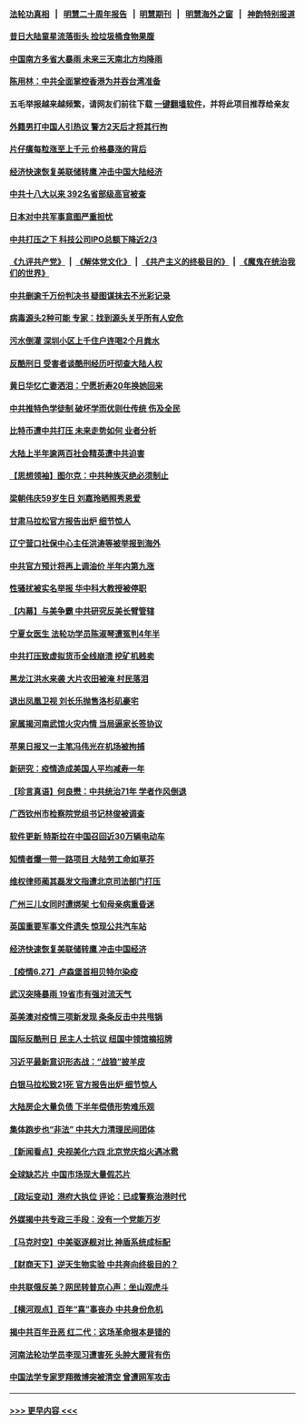 #### [法轮功真相](https://github.com/gfw-breaker/truth/blob/master/README.md?t=0) &nbsp;&nbsp;|&nbsp;&nbsp; [明慧二十周年报告](https://github.com/gfw-breaker/mh-reports/blob/master/README.md?t=0) &nbsp;&nbsp;|&nbsp;&nbsp;[明慧期刊](https://github.com/gfw-breaker/mh-qikan) &nbsp;&nbsp;|&nbsp;&nbsp; [明慧海外之窗](https://github.com/gfw-breaker/mh-news/blob/master/README.md?t=0) &nbsp;&nbsp;|&nbsp;&nbsp; [神韵特别报道](https://github.com/gfw-breaker/mh-news/blob/master/shenyun.md?t=0)
#### [昔日大陆童星流落街头 捡垃圾桶食物果腹](../pages/nsc413/n13052850.md?t=06281952) 
#### [中国南方多省大暴雨 未来三天南北方均降雨](../pages/nsc413/n13052681.md?t=06281952) 
#### [陈用林：中共全面掌控香港为并吞台湾准备](../pages/nsc413/n13052566.md?t=06281952) 
#### 五毛举报越来越频繁，请网友们前往下载 [一键翻墙软件](https://github.com/gfw-breaker/ssr-accounts)，并将此项目推荐给亲友
#### [外籍男打中国人引热议 警方2天后才将其行拘](../pages/nsc413/n13052316.md?t=06281952) 
#### [片仔癀每粒涨至上千元 价格暴涨的背后](../pages/nsc413/n13052488.md?t=06281952) 
#### [经济快速恢复美联储转鹰 冲击中国大陆经济](../pages/nsc413/n13050978.md?t=06281952) 
#### [中共十八大以来 392名省部级高官被查](../pages/nsc413/n13052397.md?t=06281952) 
#### [日本对中共军事意图严重担忧](../pages/nsc413/n13052270.md?t=06281952) 
#### [中共打压之下 科技公司IPO总额下降近2/3](../pages/nsc413/n13051684.md?t=06281952) 
#### [《九评共产党》](https://github.com/begood0513/9ping.md/blob/master/README.md) &nbsp;|&nbsp; [《解体党文化》](../../../../jtdwh.md/blob/master/README.md)  &nbsp;|&nbsp; [《共产主义的终极目的》](../../../../gczydzjmd.md/blob/master/README.md) &nbsp;|&nbsp; [《魔鬼在统治我们的世界》](../../../../mgztzwmdsj.md/blob/master/README.md) 
#### [中共删逾千万份判决书 疑图谋抹去不光彩记录](../pages/nsc413/n13052156.md?t=06281952) 
#### [病毒源头2种可能 专家：找到源头关乎所有人安危](../pages/nsc413/n13045323.md?t=06281952) 
#### [污水倒灌 深圳小区上千住户连喝2个月粪水](../pages/nsc413/n13052183.md?t=06281952) 
#### [反酷刑日 受害者谈酷刑经历吁彻查大陆人权](../pages/nsc413/n13051718.md?t=06281952) 
#### [黄日华忆亡妻洒泪：宁愿折寿20年换她回来](../pages/nsc413/n13051612.md?t=06281952) 
#### [中共推特色学徒制 破坏学而优则仕传统 伤及全民](../pages/nsc413/n13051217.md?t=06281952) 
#### [比特币遭中共打压 未来走势如何 业者分析](../pages/nsc413/n13051777.md?t=06281952) 
#### [大陆上半年逾两百社会精英遭中共迫害](../pages/nsc413/n13044485.md?t=06281952) 
#### [【思想领袖】图尔克：中共种族灭绝必须制止](../pages/nsc413/n13015910.md?t=06281952) 
#### [梁朝伟庆59岁生日 刘嘉玲晒照秀恩爱](../pages/nsc413/n13051398.md?t=06281952) 
#### [甘肃马拉松官方报告出炉 细节惊人](../pages/nsc413/n13051626.md?t=06281952) 
#### [辽宁营口社保中心主任洪涛等被举报到海外](../pages/nsc413/n13045220.md?t=06281952) 
#### [中共官方预计将再上调油价 半年内第九涨](../pages/nsc413/n13051416.md?t=06281952) 
#### [性骚扰被实名举报 华中科大教授被停职](../pages/nsc413/n13051460.md?t=06281952) 
#### [【内幕】与美争霸 中共研究反美长臂管辖](../pages/nsc413/n13024693.md?t=06281952) 
#### [宁夏女医生 法轮功学员陈淑琴遭冤判4年半](../pages/nsc413/n13050675.md?t=06281952) 
#### [中共打压致虚拟货币全线崩溃 挖矿机贱卖](../pages/nsc413/n13051291.md?t=06281952) 
#### [黑龙江洪水来袭 大片农田被淹 村民落泪](../pages/nsc413/n13050757.md?t=06281952) 
#### [退出凤凰卫视 刘长乐抛售洛杉矶豪宅](../pages/nsc413/n13051290.md?t=06281952) 
#### [家属揭河南武馆火灾内情 当局逼家长签协议](../pages/nsc413/n13050481.md?t=06281952) 
#### [苹果日报又一主笔冯伟光在机场被拘捕](../pages/nsc413/n13051282.md?t=06281952) 
#### [新研究：疫情造成美国人平均减寿一年](../pages/nsc413/n13051240.md?t=06281952) 
#### [【珍言真语】何良懋：中共统治71年 学者作风倒退](../pages/nsc413/n13051043.md?t=06281952) 
#### [广西钦州市检察院党组书记林俊被调查](../pages/nsc413/n13050881.md?t=06281952) 
#### [软件更新 特斯拉在中国召回近30万辆电动车](../pages/nsc413/n13051159.md?t=06281952) 
#### [知情者爆一带一路项目 大陆劳工命如草芥](../pages/nsc413/n13050458.md?t=06281952) 
#### [维权律师蔺其磊发文指遭北京司法部门打压](../pages/nsc413/n13050758.md?t=06281952) 
#### [广州三儿女同时遭绑架 七旬母亲病重昏迷](../pages/nsc413/n13047635.md?t=06281952) 
#### [英国重要军事文件遗失 惊现公共汽车站](../pages/nsc413/n13050840.md?t=06281952) 
#### [经济快速恢复美联储转鹰 冲击中国经济](../pages/nsc413/n13051022.md?t=06281952) 
#### [【疫情6.27】卢森堡首相贝特尔染疫](../pages/nsc413/n13050578.md?t=06281952) 
#### [武汉突降暴雨 19省市有强对流天气](../pages/nsc413/n13050585.md?t=06281952) 
#### [英美澳对疫情三项新发现 条条反击中共甩锅](../pages/nsc413/n13050646.md?t=06281952) 
#### [国际反酷刑日 民主人士抗议 纽国中领馆摘招牌](../pages/nsc413/n13050533.md?t=06281952) 
#### [习近平最新意识形态战：“战狼”披羊皮](../pages/nsc413/n13046173.md?t=06281952) 
#### [白银马拉松致21死 官方报告出炉 细节惊人](../pages/nsc413/n13050237.md?t=06281952) 
#### [大陆房企大量负债 下半年偿债形势难乐观](../pages/nsc413/n13050026.md?t=06281952) 
#### [集体跑步也“非法” 中共大力清理民间团体](../pages/nsc413/n13050009.md?t=06281952) 
#### [【新闻看点】央视美化六四 北京党庆焰火遇冰雹](../pages/nsc413/n13048310.md?t=06281952) 
#### [全球缺芯片 中国市场现大量假芯片](../pages/nsc413/n13049986.md?t=06281952) 
#### [【政坛变动】港府大执位 评论：已成警察治港时代](../pages/nsc413/n13049222.md?t=06281952) 
#### [外媒揭中共专政三手段：没有一个党能万岁](../pages/nsc413/n13049352.md?t=06281952) 
#### [【马克时空】中美驱逐舰对比 神盾系统成标配](../pages/nsc413/n13049347.md?t=06281952) 
#### [【财商天下】逆天生物实验 中共奔向终极目的？](../pages/nsc413/n13049310.md?t=06281952) 
#### [中共联俄反美？网民转普京心声：坐山观虎斗](../pages/nsc413/n13049823.md?t=06281952) 
#### [【横河观点】百年“喜”事丧办 中共身份危机](../pages/nsc413/n13049869.md?t=06281952) 
#### [揭中共百年丑恶 红二代：这场革命根本是错的](../pages/nsc413/n13049750.md?t=06281952) 
#### [河南法轮功学员李现习遭害死 头肿大腰背有伤](../pages/nsc413/n13047032.md?t=06281952) 
#### [中国法学专家罗翔微博突被清空 曾遭网军攻击](../pages/nsc413/n13049667.md?t=06281952) 

----
#### [ >>> 更早内容 <<< ](../indexes/nsc413-earlier.md)
